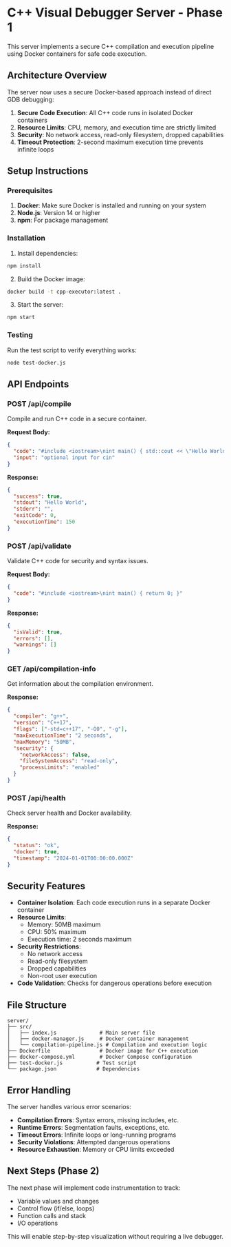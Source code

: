 # C++ Visual Debugger Server - Phase 1

This server implements a secure C++ compilation and execution pipeline using Docker containers for safe code execution.

## Architecture Overview

The server now uses a secure Docker-based approach instead of direct GDB debugging:

1. **Secure Code Execution**: All C++ code runs in isolated Docker containers
2. **Resource Limits**: CPU, memory, and execution time are strictly limited
3. **Security**: No network access, read-only filesystem, dropped capabilities
4. **Timeout Protection**: 2-second maximum execution time prevents infinite loops

## Setup Instructions

### Prerequisites

1. **Docker**: Make sure Docker is installed and running on your system
2. **Node.js**: Version 14 or higher
3. **npm**: For package management

### Installation

1. Install dependencies:
```bash
npm install
```

2. Build the Docker image:
```bash
docker build -t cpp-executor:latest .
```

3. Start the server:
```bash
npm start
```

### Testing

Run the test script to verify everything works:
```bash
node test-docker.js
```

## API Endpoints

### POST /api/compile
Compile and run C++ code in a secure container.

**Request Body:**
```json
{
  "code": "#include <iostream>\nint main() { std::cout << \"Hello World\"; return 0; }",
  "input": "optional input for cin"
}
```

**Response:**
```json
{
  "success": true,
  "stdout": "Hello World",
  "stderr": "",
  "exitCode": 0,
  "executionTime": 150
}
```

### POST /api/validate
Validate C++ code for security and syntax issues.

**Request Body:**
```json
{
  "code": "#include <iostream>\nint main() { return 0; }"
}
```

**Response:**
```json
{
  "isValid": true,
  "errors": [],
  "warnings": []
}
```

### GET /api/compilation-info
Get information about the compilation environment.

**Response:**
```json
{
  "compiler": "g++",
  "version": "C++17",
  "flags": ["-std=c++17", "-O0", "-g"],
  "maxExecutionTime": "2 seconds",
  "maxMemory": "50MB",
  "security": {
    "networkAccess": false,
    "fileSystemAccess": "read-only",
    "processLimits": "enabled"
  }
}
```

### POST /api/health
Check server health and Docker availability.

**Response:**
```json
{
  "status": "ok",
  "docker": true,
  "timestamp": "2024-01-01T00:00:00.000Z"
}
```

## Security Features

- **Container Isolation**: Each code execution runs in a separate Docker container
- **Resource Limits**: 
  - Memory: 50MB maximum
  - CPU: 50% maximum
  - Execution time: 2 seconds maximum
- **Security Restrictions**:
  - No network access
  - Read-only filesystem
  - Dropped capabilities
  - Non-root user execution
- **Code Validation**: Checks for dangerous operations before execution

## File Structure

```
server/
├── src/
│   ├── index.js              # Main server file
│   ├── docker-manager.js     # Docker container management
│   └── compilation-pipeline.js # Compilation and execution logic
├── Dockerfile                # Docker image for C++ execution
├── docker-compose.yml        # Docker Compose configuration
├── test-docker.js           # Test script
└── package.json             # Dependencies
```

## Error Handling

The server handles various error scenarios:

- **Compilation Errors**: Syntax errors, missing includes, etc.
- **Runtime Errors**: Segmentation faults, exceptions, etc.
- **Timeout Errors**: Infinite loops or long-running programs
- **Security Violations**: Attempted dangerous operations
- **Resource Exhaustion**: Memory or CPU limits exceeded

## Next Steps (Phase 2)

The next phase will implement code instrumentation to track:
- Variable values and changes
- Control flow (if/else, loops)
- Function calls and stack
- I/O operations

This will enable step-by-step visualization without requiring a live debugger. 